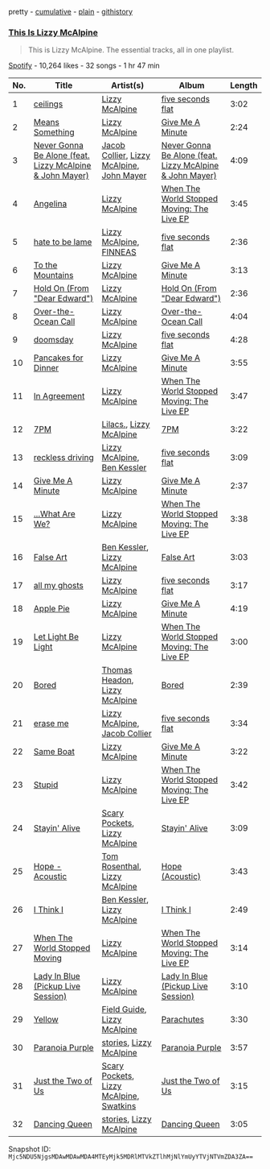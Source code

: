 pretty - [cumulative](/playlists/cumulative/37i9dQZF1DZ06evO0WjMOs.md) - [plain](/playlists/plain/37i9dQZF1DZ06evO0WjMOs) - [githistory](https://github.githistory.xyz/mackorone/spotify-playlist-archive/blob/main/playlists/plain/37i9dQZF1DZ06evO0WjMOs)

### [This Is Lizzy McAlpine](https://open.spotify.com/playlist/37i9dQZF1DZ06evO0WjMOs)

> This is Lizzy McAlpine\. The essential tracks, all in one playlist.

[Spotify](https://open.spotify.com/user/spotify) - 10,264 likes - 32 songs - 1 hr 47 min

| No. | Title | Artist(s) | Album | Length |
|---|---|---|---|---|
| 1 | [ceilings](https://open.spotify.com/track/2L9N0zZnd37dwF0clgxMGI) | [Lizzy McAlpine](https://open.spotify.com/artist/1GmsPCcpKgF9OhlNXjOsbS) | [five seconds flat](https://open.spotify.com/album/68L5xVV9wydotfDXEik7eD) | 3:02 |
| 2 | [Means Something](https://open.spotify.com/track/5L3FlmnCvJY2SN2jzvUwxL) | [Lizzy McAlpine](https://open.spotify.com/artist/1GmsPCcpKgF9OhlNXjOsbS) | [Give Me A Minute](https://open.spotify.com/album/63ButSDtUefzCmdE3AXdor) | 2:24 |
| 3 | [Never Gonna Be Alone \(feat\. Lizzy McAlpine & John Mayer\)](https://open.spotify.com/track/5m9OR6G4lNt9Da6dy1xpHx) | [Jacob Collier](https://open.spotify.com/artist/0QWrMNukfcVOmgEU0FEDyD), [Lizzy McAlpine](https://open.spotify.com/artist/1GmsPCcpKgF9OhlNXjOsbS), [John Mayer](https://open.spotify.com/artist/0hEurMDQu99nJRq8pTxO14) | [Never Gonna Be Alone \(feat\. Lizzy McAlpine & John Mayer\)](https://open.spotify.com/album/0rFjAGsF5UhG8hPeirWaHV) | 4:09 |
| 4 | [Angelina](https://open.spotify.com/track/7epHo3miOIJ3fYEPAdCAf9) | [Lizzy McAlpine](https://open.spotify.com/artist/1GmsPCcpKgF9OhlNXjOsbS) | [When The World Stopped Moving: The Live EP](https://open.spotify.com/album/5BCeqdaoRcRj9E1gxPLpLG) | 3:45 |
| 5 | [hate to be lame](https://open.spotify.com/track/26MJjeJ0NSOQDKeZzrEFMl) | [Lizzy McAlpine](https://open.spotify.com/artist/1GmsPCcpKgF9OhlNXjOsbS), [FINNEAS](https://open.spotify.com/artist/37M5pPGs6V1fchFJSgCguX) | [five seconds flat](https://open.spotify.com/album/68L5xVV9wydotfDXEik7eD) | 2:36 |
| 6 | [To the Mountains](https://open.spotify.com/track/4jLxibvYRtzEAiTDvbL9fO) | [Lizzy McAlpine](https://open.spotify.com/artist/1GmsPCcpKgF9OhlNXjOsbS) | [Give Me A Minute](https://open.spotify.com/album/63ButSDtUefzCmdE3AXdor) | 3:13 |
| 7 | [Hold On \(From "Dear Edward"\)](https://open.spotify.com/track/39YmS0tsTXHloxBgU3sYf9) | [Lizzy McAlpine](https://open.spotify.com/artist/1GmsPCcpKgF9OhlNXjOsbS) | [Hold On \(From "Dear Edward"\)](https://open.spotify.com/album/06tHRR1xXpauOmo47S1DTL) | 2:36 |
| 8 | [Over\-the\-Ocean Call](https://open.spotify.com/track/7I8qPfmUT4kofEFX0FlkLS) | [Lizzy McAlpine](https://open.spotify.com/artist/1GmsPCcpKgF9OhlNXjOsbS) | [Over\-the\-Ocean Call](https://open.spotify.com/album/3ZRKmyXa55zoOuiToUzzfg) | 4:04 |
| 9 | [doomsday](https://open.spotify.com/track/4WjxtORnwPavm5PDsAWJEc) | [Lizzy McAlpine](https://open.spotify.com/artist/1GmsPCcpKgF9OhlNXjOsbS) | [five seconds flat](https://open.spotify.com/album/68L5xVV9wydotfDXEik7eD) | 4:28 |
| 10 | [Pancakes for Dinner](https://open.spotify.com/track/1WThEmIxSyaqG6fVsyCmcL) | [Lizzy McAlpine](https://open.spotify.com/artist/1GmsPCcpKgF9OhlNXjOsbS) | [Give Me A Minute](https://open.spotify.com/album/63ButSDtUefzCmdE3AXdor) | 3:55 |
| 11 | [In Agreement](https://open.spotify.com/track/51BXUxZhfG6V51uXNwRHe6) | [Lizzy McAlpine](https://open.spotify.com/artist/1GmsPCcpKgF9OhlNXjOsbS) | [When The World Stopped Moving: The Live EP](https://open.spotify.com/album/5BCeqdaoRcRj9E1gxPLpLG) | 3:47 |
| 12 | [7PM](https://open.spotify.com/track/76tztTt7xAC6E0RZggd9xg) | [Lilacs.](https://open.spotify.com/artist/2MgMN5BR3mfAMR5y7S2UIr), [Lizzy McAlpine](https://open.spotify.com/artist/1GmsPCcpKgF9OhlNXjOsbS) | [7PM](https://open.spotify.com/album/7skYaHXGxK6JiRwlVgJ5ri) | 3:22 |
| 13 | [reckless driving](https://open.spotify.com/track/5GpEHUNI0T7L7H3DnAaBXh) | [Lizzy McAlpine](https://open.spotify.com/artist/1GmsPCcpKgF9OhlNXjOsbS), [Ben Kessler](https://open.spotify.com/artist/6Lx82nbEVfeTfEa4yT01Jo) | [five seconds flat](https://open.spotify.com/album/68L5xVV9wydotfDXEik7eD) | 3:09 |
| 14 | [Give Me A Minute](https://open.spotify.com/track/3YyASDEwePUZaPcgCjGOoV) | [Lizzy McAlpine](https://open.spotify.com/artist/1GmsPCcpKgF9OhlNXjOsbS) | [Give Me A Minute](https://open.spotify.com/album/63ButSDtUefzCmdE3AXdor) | 2:37 |
| 15 | [...What Are We?](https://open.spotify.com/track/1CDTADeg2GTtviwTcioBJi) | [Lizzy McAlpine](https://open.spotify.com/artist/1GmsPCcpKgF9OhlNXjOsbS) | [When The World Stopped Moving: The Live EP](https://open.spotify.com/album/5BCeqdaoRcRj9E1gxPLpLG) | 3:38 |
| 16 | [False Art](https://open.spotify.com/track/5eBZPQjBjCRXKsu9DnfS21) | [Ben Kessler](https://open.spotify.com/artist/6Lx82nbEVfeTfEa4yT01Jo), [Lizzy McAlpine](https://open.spotify.com/artist/1GmsPCcpKgF9OhlNXjOsbS) | [False Art](https://open.spotify.com/album/4AkKVNM05Pf48mQVhAj5SZ) | 3:03 |
| 17 | [all my ghosts](https://open.spotify.com/track/46BHP7nFOrGQPLW8mCxzZr) | [Lizzy McAlpine](https://open.spotify.com/artist/1GmsPCcpKgF9OhlNXjOsbS) | [five seconds flat](https://open.spotify.com/album/68L5xVV9wydotfDXEik7eD) | 3:17 |
| 18 | [Apple Pie](https://open.spotify.com/track/0zLnAV1lYEhVnKk3ITmCym) | [Lizzy McAlpine](https://open.spotify.com/artist/1GmsPCcpKgF9OhlNXjOsbS) | [Give Me A Minute](https://open.spotify.com/album/63ButSDtUefzCmdE3AXdor) | 4:19 |
| 19 | [Let Light Be Light](https://open.spotify.com/track/5ao5BeXUi0FRKoP58rsUXB) | [Lizzy McAlpine](https://open.spotify.com/artist/1GmsPCcpKgF9OhlNXjOsbS) | [When The World Stopped Moving: The Live EP](https://open.spotify.com/album/5BCeqdaoRcRj9E1gxPLpLG) | 3:00 |
| 20 | [Bored](https://open.spotify.com/track/6aIfPfQrAmgLnZOutU247J) | [Thomas Headon](https://open.spotify.com/artist/0dn62y7ayEAxcIcMcBWXIE), [Lizzy McAlpine](https://open.spotify.com/artist/1GmsPCcpKgF9OhlNXjOsbS) | [Bored](https://open.spotify.com/album/3yZNHcx9NsFD7CCv2KwpXa) | 2:39 |
| 21 | [erase me](https://open.spotify.com/track/4R2DDseYW2tsmMhvdQQ2Po) | [Lizzy McAlpine](https://open.spotify.com/artist/1GmsPCcpKgF9OhlNXjOsbS), [Jacob Collier](https://open.spotify.com/artist/0QWrMNukfcVOmgEU0FEDyD) | [five seconds flat](https://open.spotify.com/album/68L5xVV9wydotfDXEik7eD) | 3:34 |
| 22 | [Same Boat](https://open.spotify.com/track/4PCsSHOvnIXh2TBdEzb0pr) | [Lizzy McAlpine](https://open.spotify.com/artist/1GmsPCcpKgF9OhlNXjOsbS) | [Give Me A Minute](https://open.spotify.com/album/63ButSDtUefzCmdE3AXdor) | 3:22 |
| 23 | [Stupid](https://open.spotify.com/track/4J7JZr3LfTC96SLjbpIyDe) | [Lizzy McAlpine](https://open.spotify.com/artist/1GmsPCcpKgF9OhlNXjOsbS) | [When The World Stopped Moving: The Live EP](https://open.spotify.com/album/5BCeqdaoRcRj9E1gxPLpLG) | 3:42 |
| 24 | [Stayin' Alive](https://open.spotify.com/track/5yH1Dmshfq3sVD2VKvroaB) | [Scary Pockets](https://open.spotify.com/artist/1e16kiJQtCTveTl7TQnkFN), [Lizzy McAlpine](https://open.spotify.com/artist/1GmsPCcpKgF9OhlNXjOsbS) | [Stayin' Alive](https://open.spotify.com/album/0FmuxgEy8Sjec7tNY4SPCv) | 3:09 |
| 25 | [Hope \- Acoustic](https://open.spotify.com/track/5TwOrHpV01ymb1vMFVRZJl) | [Tom Rosenthal](https://open.spotify.com/artist/1AgxgADPuRIW1wyaA4OKcB), [Lizzy McAlpine](https://open.spotify.com/artist/1GmsPCcpKgF9OhlNXjOsbS) | [Hope \(Acoustic\)](https://open.spotify.com/album/5OWWNrqbvgrWqsRsdjC5IC) | 3:43 |
| 26 | [I Think I](https://open.spotify.com/track/4v7shHT3eXpvBoG5k2OMIM) | [Ben Kessler](https://open.spotify.com/artist/6Lx82nbEVfeTfEa4yT01Jo), [Lizzy McAlpine](https://open.spotify.com/artist/1GmsPCcpKgF9OhlNXjOsbS) | [I Think I](https://open.spotify.com/album/2TxV63ZiqONxz4lfA25rYJ) | 2:49 |
| 27 | [When The World Stopped Moving](https://open.spotify.com/track/7JgDvGmgeKcdM633G1XAo9) | [Lizzy McAlpine](https://open.spotify.com/artist/1GmsPCcpKgF9OhlNXjOsbS) | [When The World Stopped Moving: The Live EP](https://open.spotify.com/album/5BCeqdaoRcRj9E1gxPLpLG) | 3:14 |
| 28 | [Lady In Blue \(Pickup Live Session\)](https://open.spotify.com/track/0ZrmeApk2p2FY4BGvQHPoZ) | [Lizzy McAlpine](https://open.spotify.com/artist/1GmsPCcpKgF9OhlNXjOsbS) | [Lady In Blue \(Pickup Live Session\)](https://open.spotify.com/album/0paOo5lZd1KIFagxQgLMLf) | 3:10 |
| 29 | [Yellow](https://open.spotify.com/track/3P7aN7piKYjITMJgFT09Ib) | [Field Guide](https://open.spotify.com/artist/3m8lmJWxlk9SPTFFCdxJVz), [Lizzy McAlpine](https://open.spotify.com/artist/1GmsPCcpKgF9OhlNXjOsbS) | [Parachutes](https://open.spotify.com/album/2FhVMpJN2jtR2BwvZOFZop) | 3:30 |
| 30 | [Paranoia Purple](https://open.spotify.com/track/0kOq336SMTIa90VjHMutht) | [stories](https://open.spotify.com/artist/2TzZg302CB0oW5ZMeTW98p), [Lizzy McAlpine](https://open.spotify.com/artist/1GmsPCcpKgF9OhlNXjOsbS) | [Paranoia Purple](https://open.spotify.com/album/6nqblG53NdUSIoKLndjgL2) | 3:57 |
| 31 | [Just the Two of Us](https://open.spotify.com/track/7kjvp3gUi1BzmcUsjk1k6I) | [Scary Pockets](https://open.spotify.com/artist/1e16kiJQtCTveTl7TQnkFN), [Lizzy McAlpine](https://open.spotify.com/artist/1GmsPCcpKgF9OhlNXjOsbS), [Swatkins](https://open.spotify.com/artist/0HnF3y5xRlNr6eGQmFZgjP) | [Just the Two of Us](https://open.spotify.com/album/6ppQvrvuJh7YAiAsz5IMp8) | 3:15 |
| 32 | [Dancing Queen](https://open.spotify.com/track/1dHbjQmKlr15e6xP7VDfWi) | [stories](https://open.spotify.com/artist/2TzZg302CB0oW5ZMeTW98p), [Lizzy McAlpine](https://open.spotify.com/artist/1GmsPCcpKgF9OhlNXjOsbS) | [Dancing Queen](https://open.spotify.com/album/7kPywVWHVzRTrlzPMXFIWq) | 3:05 |

Snapshot ID: `Mjc5NDU5NjgsMDAwMDAwMDA4MTEyMjk5MDRlMTVkZTlhMjNlYmUyYTVjNTVmZDA3ZA==`
